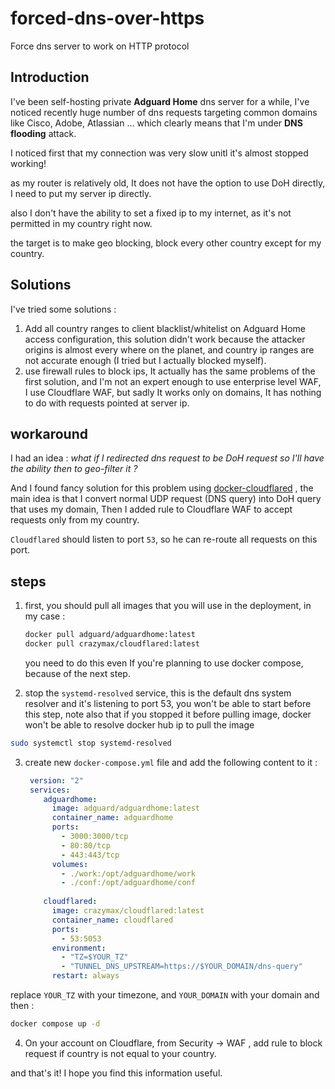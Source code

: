 # forced-dns-over-https
Force dns server to work on HTTP protocol
## Introduction

I've been self-hosting private **Adguard Home** dns server for a while, I've noticed recently huge number of dns requests targeting common domains like Cisco, Adobe, Atlassian ... 
which clearly means that I'm under **DNS flooding** attack.

I noticed first that my connection was very slow unitl it's almost stopped working! 

as my router is relatively old, It does not have the option to use DoH directly, I need to put my server ip directly.

also I don't have the ability to set a fixed ip to my internet, as it's not permitted in my country right now.

the target is to make geo blocking, block every other country except for my country.

## Solutions 

I've tried some solutions : 

1. Add all country ranges to client blacklist/whitelist on Adguard Home access configuration, this solution didn't work because the attacker origins is almost every where on the planet, and country ip ranges are not accurate enough (I tried but I actually blocked myself).
2. use firewall rules to block ips, It actually has the same problems of the first solution, and I'm not an expert enough to use enterprise level WAF, I use Cloudflare WAF, but sadly It works only on domains, It has nothing to do with requests pointed at server ip.

## workaround

I had an idea : *what if I redirected dns request to be DoH request so I'll have the ability then to geo-filter it ?*

And I found fancy solution for this problem using [docker-cloudflared](https://github.com/crazy-max/docker-cloudflared/tree/master) , the main idea is that I convert normal UDP request (DNS query) into DoH query that uses my domain, Then I added rule to Cloudflare WAF to accept requests only from my country.

`Cloudflared` should listen to port `53`, so he can re-route all requests on this port.

## steps 

1. first, you should pull all images that you will use in the deployment, in my case :

   ```bash
   docker pull adguard/adguardhome:latest
   docker pull crazymax/cloudflared:latest
   ```
   you need to do this even If you're planning to use docker compose, because of the next step.

2. stop the `systemd-resolved` service, this is the default dns system resolver and it's listening to port 53, you won't be able to start before this step, note also that if you stopped it before pulling image, docker won't be able to resolve docker hub ip to pull the image
  ```bash
  sudo systemctl stop systemd-resolved
  ```

3. create new `docker-compose.yml` file and add the following content to it :
   ```yaml
    version: "2"
    services:
       adguardhome:
         image: adguard/adguardhome:latest
         container_name: adguardhome
         ports:
           - 3000:3000/tcp
           - 80:80/tcp
           - 443:443/tcp
         volumes:
           - ./work:/opt/adguardhome/work
           - ./conf:/opt/adguardhome/conf
    
       cloudflared:
         image: crazymax/cloudflared:latest
         container_name: cloudflared
         ports:
           - 53:5053
         environment:
           - "TZ=$YOUR_TZ"
           - "TUNNEL_DNS_UPSTREAM=https://$YOUR_DOMAIN/dns-query"
         restart: always
   ```
  replace `YOUR_TZ` with your timezone, and `YOUR_DOMAIN` with your domain
  and then :
  ```bash
  docker compose up -d
  ```
4. On your account on Cloudflare, from Security -> WAF , add rule to block request if country is not equal to your country.

and that's it! I hope you find this information useful.


